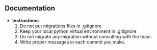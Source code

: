 ## Documentation

- **Instructions**
  1. Do not put migrations files in .gitignore
  2. Keep your local python virtual environment in .gitignore
  3. Do not migrate any migration without consulting with the team.
  4. Write proper messages in each commit you make.
 